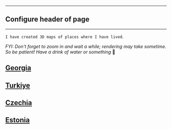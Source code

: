 
---
## Configure header of page


---

<!-- this is a subheadline -->
 `I have created 3D maps of places where I have lived`.
 
_FYI: Don't forget to zoom in and wait a while; rendering may take sometime. So be patient! Have a drink of water or something_  🙂
 
## [Georgia](https://drive.google.com/file/d/1HqhU_IM-ufU3EicYM9rO5oQtCC0u1PXy/view?usp=share_link)

## [Turkiye](https://drive.google.com/file/d/1UwEkX_xBbhT9jh0e52_7-IykFOHD3THP/view?usp=share_link)

## [Czechia](https://drive.google.com/file/d/1dI8CC84kWZQ01BmDl49VLhjet_2NP8eG/view?usp=share_link)

## [Estonia](https://drive.google.com/file/d/1n-8nyIqYQM9uvTu5x4MkuYAvwcyRqqCP/view?usp=share_link)















